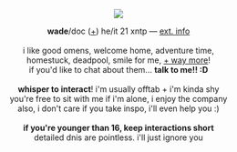 <p align="center">
<img src="https://i.imgur.com/EhJdGDL.gif">
</p>
<p align="center">
<b>wade</b>/doc (<a href="https://pronouns.cc/@deadpool">+</a>) he/it 21 xntp ― <a href="https://funny.straw.page/">ext. info</a>
<br><br>i like good omens, welcome home, adventure time,
<br>homestuck, deadpool, smile for me, <a href="https://rentry.co/-spiderman">+ way more</a>!
<br>if you'd like to chat about them... <b>talk to me!! :D</b>
<br><br>
<b>whisper to interact</b>! i'm usually offtab + i'm kinda shy
<br>you're free to sit with me if i'm alone, i enjoy the company
<br>also, i don't care if you take inspo, i'll even help you :)
<br><br><b>if you're younger than 16, keep interactions short</b>
<br>detailed dnis are pointless. i'll just ignore you
</p>
